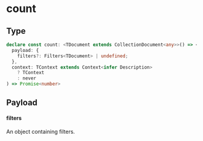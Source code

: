 # count

## Type

```typescript
declare const count: <TDocument extends CollectionDocument<any>>() => <TContext>(
  payload: {
    filters?: Filters<TDocument> | undefined;
  },
  context: TContext extends Context<infer Description>
    ? TContext
    : never
) => Promise<number>
```

## Payload

#### filters <Badge type="tip" text="Filters<TDocument>" />

An object containing filters.

